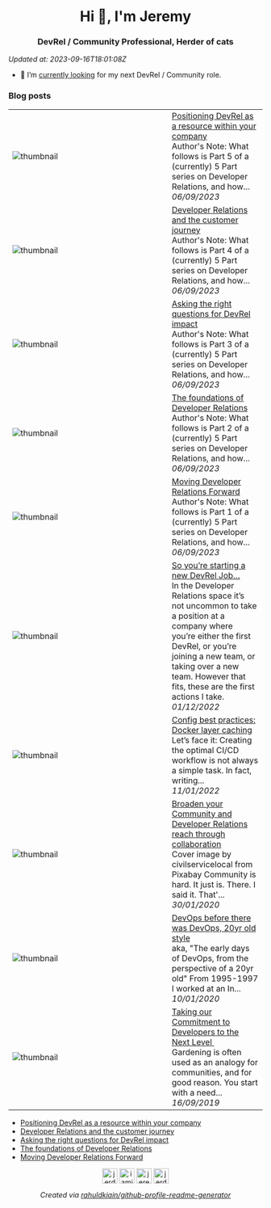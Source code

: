 <h1 align="center">Hi 👋, I'm Jeremy</h1>
<h3 align="center">DevRel / Community Professional, Herder of cats</h3>

*Updated at: 2023-09-16T18:01:08Z*

- 🔭 I’m [currently looking](https://www.linkedin.com/posts/jeremymeiss_opentowork-activity-7098015572847706112-C228?utm_source=share&utm_medium=member_desktop) for my next DevRel / Community role. 

### Blog posts


<table>
        <tr>
            <td width="300px"><img src="https://res.cloudinary.com/practicaldev/image/fetch/s--mG6zolV_--/c_imagga_scale,f_auto,fl_progressive,h_420,q_auto,w_1000/https://dev-to-uploads.s3.amazonaws.com/uploads/articles/upy7gkdrxr7rh7bc94sd.jpg" alt="thumbnail"></td>
            <td>
                <a href="https://dev.to/jerdog/positioning-devrel-as-a-resource-within-your-company-4cna">Positioning DevRel as a resource within your company</a>
                <div>Author&#39;s Note: What follows is Part 5 of a (currently) 5 Part series on Developer Relations, and how...</div>
                <div><i>06/09/2023</i></div>
            </td>
        </tr>
        <tr>
            <td width="300px"><img src="https://res.cloudinary.com/practicaldev/image/fetch/s--hiv2V32---/c_imagga_scale,f_auto,fl_progressive,h_420,q_auto,w_1000/https://dev-to-uploads.s3.amazonaws.com/uploads/articles/te84vzs1fijw17zximfs.jpg" alt="thumbnail"></td>
            <td>
                <a href="https://dev.to/jerdog/devrel-and-the-customer-journey-4gjc">Developer Relations and the customer journey</a>
                <div>Author&#39;s Note: What follows is Part 4 of a (currently) 5 Part series on Developer Relations, and how...</div>
                <div><i>06/09/2023</i></div>
            </td>
        </tr>
        <tr>
            <td width="300px"><img src="https://res.cloudinary.com/practicaldev/image/fetch/s--qMDhrp86--/c_imagga_scale,f_auto,fl_progressive,h_420,q_auto,w_1000/https://dev-to-uploads.s3.amazonaws.com/uploads/articles/mhtomwtq48xdt7eq3663.jpg" alt="thumbnail"></td>
            <td>
                <a href="https://dev.to/jerdog/asking-the-right-questions-for-devrel-impact-2nan">Asking the right questions for DevRel impact</a>
                <div>Author&#39;s Note: What follows is Part 3 of a (currently) 5 Part series on Developer Relations, and how...</div>
                <div><i>06/09/2023</i></div>
            </td>
        </tr>
        <tr>
            <td width="300px"><img src="https://res.cloudinary.com/practicaldev/image/fetch/s--44NGq5wu--/c_imagga_scale,f_auto,fl_progressive,h_420,q_auto,w_1000/https://dev-to-uploads.s3.amazonaws.com/uploads/articles/394fsvytrputls8y6bgf.jpg" alt="thumbnail"></td>
            <td>
                <a href="https://dev.to/jerdog/the-foundations-of-devrel-o55">The foundations of Developer Relations</a>
                <div>Author&#39;s Note: What follows is Part 2 of a (currently) 5 Part series on Developer Relations, and how...</div>
                <div><i>06/09/2023</i></div>
            </td>
        </tr>
        <tr>
            <td width="300px"><img src="https://res.cloudinary.com/practicaldev/image/fetch/s--hNNkNxge--/c_imagga_scale,f_auto,fl_progressive,h_420,q_auto,w_1000/https://dev-to-uploads.s3.amazonaws.com/uploads/articles/kvz0brefzxhnw70394pk.png" alt="thumbnail"></td>
            <td>
                <a href="https://dev.to/jerdog/moving-developer-relations-forward-lg5">Moving Developer Relations Forward</a>
                <div>Author&#39;s Note: What follows is Part 1 of a (currently) 5 Part series on Developer Relations, and how...</div>
                <div><i>06/09/2023</i></div>
            </td>
        </tr>
        <tr>
            <td width="300px"><img src="https://res.cloudinary.com/practicaldev/image/fetch/s--V6iZ_lLS--/c_imagga_scale,f_auto,fl_progressive,h_420,q_auto,w_1000/https://dev-to-uploads.s3.amazonaws.com/uploads/articles/w8hzspvjl5yz69aaxv6l.jpg" alt="thumbnail"></td>
            <td>
                <a href="https://dev.to/jerdog/so-youre-starting-a-new-devrel-job-277e">So you’re starting a new DevRel Job…</a>
                <div>In the Developer Relations space it’s not uncommon to take a position at a company where you’re either the first DevRel, or you’re joining a new team, or taking over a new team. However that fits, these are the first actions I take.</div>
                <div><i>01/12/2022</i></div>
            </td>
        </tr>
        <tr>
            <td width="300px"><img src="https://res.cloudinary.com/practicaldev/image/fetch/s--HO1weNzK--/c_imagga_scale,f_auto,fl_progressive,h_420,q_auto,w_1000/https://production-cci-com.imgix.net/blog/media/2022-01-11-config-series-2.jpg" alt="thumbnail"></td>
            <td>
                <a href="https://dev.to/circleci/config-best-practices-docker-layer-caching-3m0">Config best practices: Docker layer caching</a>
                <div>Let’s face it: Creating the optimal CI/CD workflow is not always a simple task. In fact, writing...</div>
                <div><i>11/01/2022</i></div>
            </td>
        </tr>
        <tr>
            <td width="300px"><img src="https://res.cloudinary.com/practicaldev/image/fetch/s--c3jRsSaz--/c_imagga_scale,f_auto,fl_progressive,h_420,q_auto,w_1000/https://dev-to-uploads.s3.amazonaws.com/i/ja8qgmz9ol18mu9l0z6d.jpg" alt="thumbnail"></td>
            <td>
                <a href="https://dev.to/jerdog/broaden-your-community-and-developer-relations-reach-through-collaboration-413">Broaden your Community and Developer Relations reach through collaboration</a>
                <div>Cover image by civilservicelocal from Pixabay  Community is hard. It just is. There. I said it. That&#39;...</div>
                <div><i>30/01/2020</i></div>
            </td>
        </tr>
        <tr>
            <td width="300px"><img src="https://res.cloudinary.com/practicaldev/image/fetch/s--LH7ohm3R--/c_imagga_scale,f_auto,fl_progressive,h_420,q_auto,w_1000/https://thepracticaldev.s3.amazonaws.com/i/3wbgoocfs9iedai8rgby.jpg" alt="thumbnail"></td>
            <td>
                <a href="https://dev.to/jerdog/devops-before-there-was-devops-20yr-old-style-3l76">DevOps before there was DevOps, 20yr old style</a>
                <div>aka, &#34;The early days of DevOps, from the perspective of a 20yr old&#34;  From 1995-1997 I worked at an In...</div>
                <div><i>10/01/2020</i></div>
            </td>
        </tr>
        <tr>
            <td width="300px"><img src="data/images/default-thumbnail.png" alt="thumbnail"></td>
            <td>
                <a href="https://dev.to/solacedevs/taking-our-commitment-to-developers-to-the-next-level-45b6">Taking our Commitment to Developers to the Next Level </a>
                <div>Gardening is often used as an analogy for communities, and for good reason. You start with a need...</div>
                <div><i>16/09/2019</i></div>
            </td>
        </tr>
</table>


- [Positioning DevRel as a resource within your company](https://dev.to/jerdog/positioning-devrel-as-a-resource-within-your-company-4cna)
- [Developer Relations and the customer journey](https://dev.to/jerdog/devrel-and-the-customer-journey-4gjc)
- [Asking the right questions for DevRel impact](https://dev.to/jerdog/asking-the-right-questions-for-devrel-impact-2nan)
- [The foundations of Developer Relations](https://dev.to/jerdog/the-foundations-of-devrel-o55)
- [Moving Developer Relations Forward](https://dev.to/jerdog/moving-developer-relations-forward-lg5)


<p align="center">
<a href="https://dev.to/jerdog" target="blank"><img align="center" src="https://cdn.jsdelivr.net/npm/simple-icons@3.0.1/icons/dev-dot-to.svg" alt="jerdog" height="30" width="30" /></a>
<a href="https://twitter.com/iamjerdog" target="blank"><img align="center" src="https://cdn.jsdelivr.net/npm/simple-icons@3.0.1/icons/twitter.svg" alt="iamjerdog" height="30" width="30" /></a>
<a href="https://linkedin.com/in/jeremymeiss" target="blank"><img align="center" src="https://cdn.jsdelivr.net/npm/simple-icons@3.0.1/icons/linkedin.svg" alt="jeremymeiss" height="30" width="30" /></a>
<a href="https://stackoverflow.com/users/jerdog" target="blank"><img align="center" src="https://cdn.jsdelivr.net/npm/simple-icons@3.0.1/icons/stackoverflow.svg" alt="jerdog" height="30" width="30" /></a>
</p>

<p align="center">
<em>Created via <a href="https://github.com/rahuldkjain/github-profile-readme-generator">rahuldkjain/github-profile-readme-generator</a></em>
</p>
